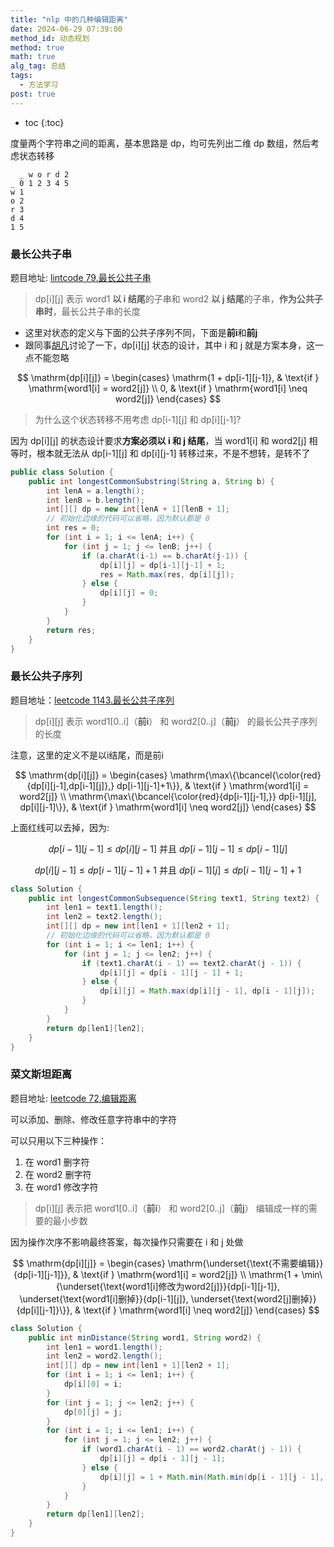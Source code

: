 ```yaml
---
title: "nlp 中的几种编辑距离"
date: 2024-06-29 07:39:00
method_id: 动态规划
method: true
math: true
alg_tag: 总结
tags:
  - 方法学习
post: true
---
```


* toc
{:toc}

度量两个字符串之间的距离，基本思路是 dp，均可先列出二维 dp 数组，然后考虑状态转移
```text
  _ w o r d 2
_ 0 1 2 3 4 5
w 1
o 2
r 3
d 4
1 5
```

### 最长公共子串

题目地址: [lintcode 79.最长公共子串](https://www.lintcode.com/problem/79/)

>dp[i][j] 表示 word1 **以 i 结尾**的子串和 word2 **以 j 结尾**的子串，**作为公共子串时**，最长公共子串的长度

* 这里对状态的定义与下面的公共子序列不同，下面是**前i**和**前j**
* 跟同事[胡凡](https://search.jd.com/search?keyword=%E8%83%A1%E5%87%A1)讨论了一下，dp[i][j] 状态的设计，其中 i 和 j 就是方案本身，这一点不能忽略


$$
\mathrm{dp[i][j]} =
\begin{cases}
\mathrm{1 + dp[i-1][j-1]}, & \text{if } \mathrm{word1[i] = word2[j]} \\
0, & \text{if } \mathrm{word1[i] \neq word2[j]}
\end{cases}
$$

> 为什么这个状态转移不用考虑 dp[i-1][j] 和 dp[i][j-1]?

因为 dp[i][j] 的状态设计要求**方案必须以 i 和 j 结尾**，当 word1[i] 和 word2[j] 相等时，根本就无法从 dp[i-1][j] 和 dp[i][j-1] 转移过来，不是不想转，是转不了

```java
public class Solution {
    public int longestCommonSubstring(String a, String b) {
        int lenA = a.length();
        int lenB = b.length();
        int[][] dp = new int[lenA + 1][lenB + 1];
        // 初始化边缘的代码可以省略，因为默认都是 0
        int res = 0;
        for (int i = 1; i <= lenA; i++) {
            for (int j = 1; j <= lenB; j++) {
                if (a.charAt(i-1) == b.charAt(j-1)) {
                    dp[i][j] = dp[i-1][j-1] + 1;
                    res = Math.max(res, dp[i][j]);
                } else {
                    dp[i][j] = 0;
                }
            }
        }
        return res;
    }
}
```

### 最长公共子序列

题目地址：[leetcode 1143.最长公共子序列](https://leetcode.cn/problems/longest-common-subsequence/)

>dp[i][j] 表示 word1[0..i]（**前i**） 和 word2[0..j]（**前j**） 的最长公共子序列的长度

注意，这里的定义不是以i结尾，而是前i

$$
\mathrm{dp[i][j]} =
\begin{cases}
\mathrm{\max\{\bcancel{\color{red}{dp[i][j-1],dp[i-1][j]},} dp[i-1][j-1]+1\}}, & \text{if } \mathrm{word1[i] = word2[j]} \\
\mathrm{\max\{\bcancel{\color{red}{dp[i-1][j-1],}} dp[i-1][j], dp[i][j-1]\}}, & \text{if } \mathrm{word1[i] \neq word2[j]}
\end{cases}
$$

上面红线可以去掉，因为:

$$
dp[i-1][j-1] \leq dp[i][j-1] \text{  并且  } dp[i-1][j-1] \leq dp[i-1][j]
$$

$$
dp[i][j-1] \leq dp[i-1][j-1]+1 \text{  并且  } dp[i-1][j] \leq dp[i-1][j-1]+1
$$

```java
class Solution {
    public int longestCommonSubsequence(String text1, String text2) {
        int len1 = text1.length();
        int len2 = text2.length();
        int[][] dp = new int[len1 + 1][len2 + 1];
        // 初始化边缘的代码可以省略，因为默认都是 0
        for (int i = 1; i <= len1; i++) {
            for (int j = 1; j <= len2; j++) {
                if (text1.charAt(i - 1) == text2.charAt(j - 1)) {
                    dp[i][j] = dp[i - 1][j - 1] + 1;
                } else {
                    dp[i][j] = Math.max(dp[i][j - 1], dp[i - 1][j]);
                }
            }
        }
        return dp[len1][len2];
    }
}
```

### 菜文斯坦距离

题目地址: [leetcode 72.编辑距离](https://leetcode.cn/problems/edit-distance/description/)

可以添加、删除、修改任意字符串中的字符

可以只用以下三种操作：
1. 在 word1 删字符
2. 在 word2 删字符
3. 在 word1 修改字符

>dp[i][j] 表示把 word1[0..i]（**前i**） 和 word2[0..j]（**前j**） 编辑成一样的需要的最小步数

因为操作次序不影响最终答案，每次操作只需要在 i 和 j 处做

$$
\mathrm{dp[i][j]} =
\begin{cases}
\mathrm{\underset{\text{不需要编辑}}{dp[i-1][j-1]}}, & \text{if } \mathrm{word1[i] = word2[j]} \\
\mathrm{1 + \min\{\underset{\text{word1[i]修改为word2[j]}}{dp[i-1][j-1]}, \underset{\text{word1[i]删掉}}{dp[i-1][j]}, \underset{\text{word2[j]删掉}}{dp[i][j-1]}\}}, & \text{if } \mathrm{word1[i] \neq word2[j]}
\end{cases}
$$

```java
class Solution {
    public int minDistance(String word1, String word2) {
        int len1 = word1.length();
        int len2 = word2.length();
        int[][] dp = new int[len1 + 1][len2 + 1];
        for (int i = 1; i <= len1; i++) {
            dp[i][0] = i;
        }
        for (int j = 1; j <= len2; j++) {
            dp[0][j] = j;
        }
        for (int i = 1; i <= len1; i++) {
            for (int j = 1; j <= len2; j++) {
                if (word1.charAt(i - 1) == word2.charAt(j - 1)) {
                    dp[i][j] = dp[i - 1][j - 1];
                } else {
                    dp[i][j] = 1 + Math.min(Math.min(dp[i - 1][j - 1], dp[i][j - 1]), dp[i - 1][j]);
                }
            }
        }
        return dp[len1][len2];
    }
}
```
